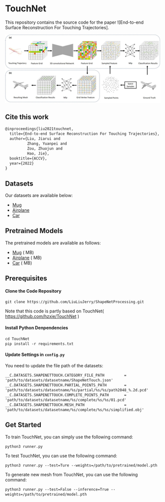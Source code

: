 # TouchNet

This repository contains the source code for the paper ![End-to-end Surface Reconstruction For Touching Trajectories].

![Overview](./images/overview.JPG)

## Cite this work

```
@inproceedings{liu2021touchnet,
  title={End-to-end Surface Reconstruction For Touching Trajectories},
  author={Liu, Jiarui and 
          Zhang, Yuanpei and 
          Zou, Zhuojun and 
          Hao, Jie},
  booktitle={ACCV},
  year={2022}
}
```

## Datasets

Our datasets are available below:

- [Mug](https://drive.google.com/file/d/1ri_TmbM3LrkU6TdJB5Rd5gmZSbh-0nNQ/view?usp=sharing)
- [Airplane]()
- [Car]()

## Pretrained Models

The pretrained models are available as follows:

- [Mug]( ) ( MB)
- [Airplane]( ) ( MB)
- [Car]( ) ( MB)
## Prerequisites

#### Clone the Code Repository

```
git clone https://github.com/LiuLiuJerry/ShapeNetProcessing.git 
```
Note that this code is partly based on TouchNet( https://github.com/hzxie/TouchNet )

#### Install Python Denpendencies

```
cd TouchNet
pip install -r requirements.txt
```

#### Update Settings in `config.py`

You need to update the file path of the datasets:

```
__C.DATASETS.SHAPENETTOUCH.CATEGORY_FILE_PATH         = 'path/to/datasets/datasetname/ShapeNetTouch.json'
__C.DATASETS.SHAPENETTOUCH.PARTIAL_POINTS_PATH        = 'path/to/datasets/datasetname/%s/partial/%s/%s/path2048_%.2d.pcd'
__C.DATASETS.SHAPENETTOUCH.COMPLETE_POINTS_PATH       = 'path/to/datasets/datasetname/%s/complete/%s/%s/01.pcd'
__C.DATASETS.SHAPENETTOUCH.MESH_PATH                  = 'path/to/datasets/datasetname/%s/complete/%s/%s/simplified.obj' 
```

## Get Started

To train TouchNet, you can simply use the following command:

```
python3 runner.py
```

To test TouchNet, you can use the following command:

```
python3 runner.py --test=Ture --weights=/path/to/pretrained/model.pth
```

To generate new mesh from TouchNet, you can use the following command:
```
python3 runner.py --test=False --inference=True --weights=/path/to/pretrained/model.pth
```

